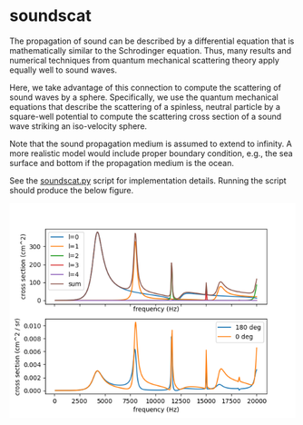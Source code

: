 # soundscat

The propagation of sound can be described by a differential 
equation that is mathematically similar to the Schrodinger 
equation. Thus, many results and numerical techniques from 
quantum mechanical scattering theory apply equally well to 
sound waves.

Here, we take advantage of this connection to compute the 
scattering of sound waves by a sphere. Specifically, we 
use the quantum mechanical equations that describe the 
scattering of a spinless, neutral particle by a square-well 
potential to compute the scattering cross section of a 
sound wave striking an iso-velocity sphere.

Note that the sound propagation medium is assumed to extend 
to infinity. A more realistic model would include proper 
boundary condition, e.g., the sea surface and bottom if 
the propagation medium is the ocean.

See the [soundscat.py](soundscat.py) script for implementation details. 
Running the script should produce the below figure.

![Alpha-alpha scattering](output.png)
